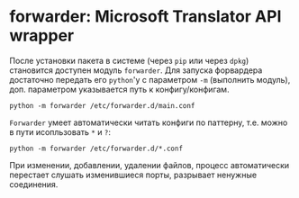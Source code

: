 forwarder: Microsoft Translator API wrapper
===========================================

После установки пакета в системе (через `pip` или через `dpkg`) становится доступен модуль `forwarder`.
Для запуска форвардера достаточно передать его `python`'у с параметром `-m` (выполнить модуль), доп. параметром указывается путь к конфигу/конфигам.

```console
python -m forwarder /etc/forwarder.d/main.conf
```

`Forwarder` умеет автоматически читать конфиги по паттерну, т.е. можно в пути исопльзовать `*` и `?`:

```console
python -m forwarder /etc/forwarder.d/*.conf
```

При изменении, добавлении, удалении файлов, процесс автоматически перестает слушать изменившиеся порты, разрывает ненужные соединения.